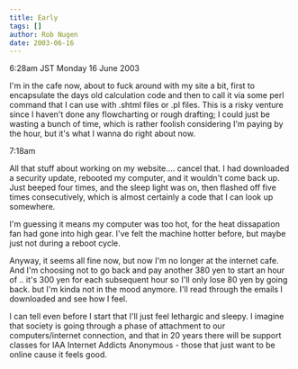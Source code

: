 ```yaml
---
title: Early
tags: []
author: Rob Nugen
date: 2003-06-16
---
```


<p class=date>6:28am JST Monday 16 June 2003</p>

<p>I'm in the cafe now, about to fuck around with my site a bit, first
to encapsulate the days old calculation code and then to call it via
some perl command that I can use with .shtml files or .pl files.  This
is a risky venture since I haven't done any flowcharting or rough
drafting; I could just be wasting a bunch of time, which is rather
foolish considering I'm paying by the hour, but it's what I wanna do
right about now.</p>

<p class=date>7:18am</p>

<p>All that stuff about working on my website....  cancel that.  I had
downloaded a security update, rebooted my computer, and it wouldn't
come back up.  Just beeped four times, and the sleep light was on,
then flashed off five times consecutively, which is almost certainly a
code that I can look up somewhere.</p>

<p>I'm guessing it means my computer was too hot, for the heat
dissapation fan had gone into high gear.  I've felt the machine hotter
before, but maybe just not during a reboot cycle.</p>

<p>Anyway, it seems all fine now, but now I'm no longer at the
internet cafe.  And I'm choosing not to go back and pay another 380
yen to start an hour of ..  it's 300 yen for each subsequent hour so
I'll only lose 80 yen by going back.  but I'm kinda not in the mood
anymore.  I'll read through the emails I downloaded and see how I
feel.</p>

<p>I can tell even before I start that I'll just feel lethargic and
sleepy.  I imagine that society is going through a phase of attachment
to our computers/internet connection, and that in 20 years there will
be support classes for IAA Internet Addicts Anonymous - those that
just want to be online cause it feels good.</p>

